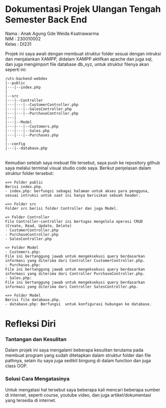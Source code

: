 <h1>Dokumentasi Projek Ulangan Tengah Semester Back End</h1>

Nama    : Anak Agung Gde Weida Ksatriawarma<br>
NIM     : 230010002<br>
Kelas   : DI231<br>



Projek ini saya awali dengan membuat struktur folder sesuai dengan intruksi dan menjalankan XAMPP, didalam XAMPP aktifkan apache dan juga sql, dan juga mengimport file database db_xyz, untuk struktur filenya akan seperti ini:

~~~
/uts-backend-webdev
|--public
|···|--index.php
|
|--src
|···|--Controller
|···|···|--CustomerController.php
|···|···|--SalesController.php
|···|···|--PurchaseController.php
|···|
|···|--Model
|···|···|--Customers.php
|···|···|--Sales.php
|···|···|--Purchases.php
|
|--config
|···|--database.php
~~~

<br>
Kemudian setelah saya mebuat file tersebut, saya push ke repository github saya melalui terminal visual studio code saya. Berikut penjelasan dalam struktur folder tersebut:

~~~
=>> Folder public
Berisi index.php.
- index.php: berfungsi sebagai halaman untuk akses para pengguna, sesuai intruksi untuk saat ini hanya berisikan sebuah header.

=>> Folder src
Folder src berisi folder Controller dan juga Model.

=> Folder Controller
File Controller-controller ini bertugas mengelola operasi CRUD (Create, Read, Update, Delete)
- CustomerController.php
- PurchaseController.php
- SalesController.php

=> Folder Model
- Customers.php:
File ini bertanggung jawab untuk mengeksekusi query berdasarkan informasi yang diterima dari Controller CustomerController.php.
- Purchases.php:
File ini bertanggung jawab untuk mengeksekusi query berdasarkan informasi yang diterima dari Controller PurchaseController.php. 
- Sales.php:
File ini bertanggung jawab untuk mengeksekusi query berdasarkan informasi yang diterima dari Controller SalesController.php.

=>> Folder Model
Berisi file database.php.
- database.php: Berfungsi  untuk konfigurasi hubungan ke database.
~~~

<h1>Refleksi Diri</h1>
<h3>Tantangan dan Kesulitan</h3>
Dalam projek ini saya mengalami beberapa kesulitan terutama pada membuat program yang sudah ditetapkan dalam struktur folder dan file pathnya, selain itu saya juga sedikit bingung di dalam function dan juga class OOP.

<h3>Solusi Cara Mengatasinya</h3>
Untuk mengatasi hal tersebut saya beberapa kali mencari beberapa sumber di internet, seperti course, youtube video, dan juga artikel/dokumentasi yang tersedia di internet.

